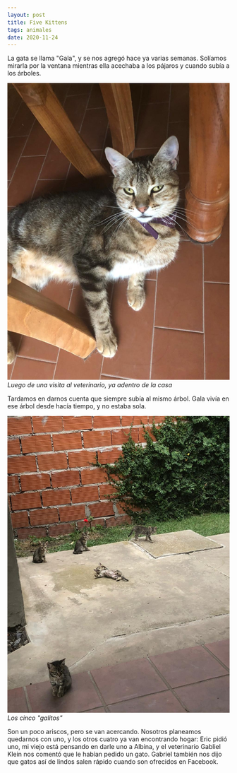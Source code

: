 ```yaml
---
layout: post
title: Five Kittens
tags: animales
date: 2020-11-24
---
```


La gata se llama "Gala", y se nos agregó hace ya varias semanas. Solíamos mirarla por la ventana mientras ella acechaba a los pájaros y cuando subía a los árboles.

![Gala](/assets/img/gala-2020-11-25.jpeg)_Luego de una visita al veterinario, ya adentro de la casa_

Tardamos en darnos cuenta que siempre subía al mismo árbol. Gala vivía en ese árbol desde hacía tiempo, y no estaba sola.

![Five Kittens](/assets/img/five-kittens-2020-11-24.jpeg)_Los cinco "galitos"_

Son un poco ariscos, pero se van acercando. Nosotros planeamos quedarnos con uno, y los otros cuatro ya van encontrando hogar: Eric pidió uno, mi viejo está pensando en darle uno a Albina, y el veterinario Gabliel Klein nos comentó que le habían pedido un gato. Gabriel también nos dijo que gatos así de lindos salen rápido cuando son ofrecidos en Facebook.
